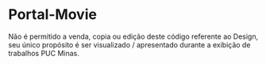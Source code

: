 # Portal-Movie
Não é permitido a venda, copia ou edição deste código referente ao Design, seu único propósito é ser visualizado / apresentado durante a exibição de trabalhos PUC Minas.
